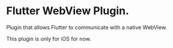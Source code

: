 # Flutter WebView Plugin.

Plugin that allows Flutter to communicate with a native WebView.

This plugin is only for iOS for now.